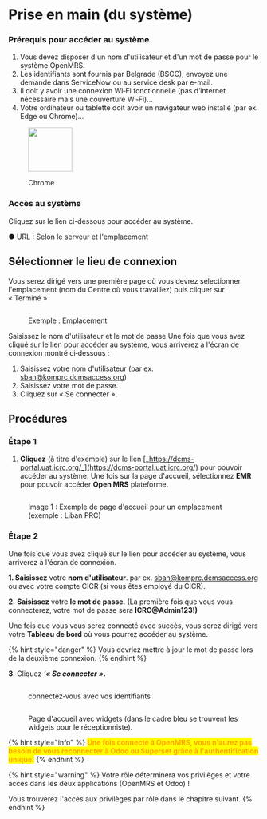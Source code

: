 # Prise en main (du système)

### Prérequis pour accéder au système

1. Vous devez disposer d'un nom d'utilisateur et d'un mot de passe pour le système OpenMRS.
2. Les identifiants sont fournis par Belgrade (BSCC), envoyez une demande dans ServiceNow ou au service desk par e-mail.
3. Il doit y avoir une connexion Wi‑Fi fonctionnelle (pas d’internet nécessaire mais une couverture Wi‑Fi)...
4. Votre ordinateur ou tablette doit avoir un navigateur web installé (par ex. Edge ou Chrome)...

<figure><img src="https://2479359880-files.gitbook.io/~/files/v0/b/gitbook-x-prod.appspot.com/o/spaces%2FnTWGcVv7ikvz7HIC0Dby%2Fuploads%2FhkchfPdVnZOc8H4KAjqA%2Fimage.png?alt=media&#x26;token=6f958a67-e5bd-4c4a-8398-96f59a0f2532" alt="" width="88"><figcaption><p>Chrome </p></figcaption></figure>

### Accès au système

Cliquez sur le lien ci-dessous pour accéder au système.

●        URL : Selon le serveur et l'emplacement

## Sélectionner le lieu de connexion <a href="#hlk89272319" id="hlk89272319"></a>

Vous serez dirigé vers une première page où vous devrez sélectionner l'emplacement (nom du Centre où vous travaillez) puis cliquer sur « Terminé »

<figure><img src="https://2479359880-files.gitbook.io/~/files/v0/b/gitbook-x-prod.appspot.com/o/spaces%2FnTWGcVv7ikvz7HIC0Dby%2Fuploads%2F8wmc0ODBlTQIIvyo0F2Z%2Fimage.png?alt=media&#x26;token=930c5182-089e-4a17-8c15-13ddac634c7f" alt=""><figcaption><p>Exemple : Emplacement </p></figcaption></figure>

Saisissez le nom d'utilisateur et le mot de passe Une fois que vous avez cliqué sur le lien pour accéder au système, vous arriverez à l'écran de connexion montré ci‑dessous :

1. Saisissez votre nom d'utilisateur (par ex. sban@komprc.dcmsaccess.org)
2. Saisissez votre mot de passe.
3. Cliquez sur « Se connecter ».

## Procédures&#x20;

### Étape 1

1. **Cliquez** (à titre d'exemple) sur le lien [_https://dcms-portal.uat.icrc.org/_](https://dcms-portal.uat.icrc.org/) pour pouvoir accéder au système. Une fois sur la page d'accueil, sélectionnez **EMR** pour pouvoir accéder **Open MRS** plateforme.

<figure><img src="https://2479359880-files.gitbook.io/~/files/v0/b/gitbook-x-prod.appspot.com/o/spaces%2FnTWGcVv7ikvz7HIC0Dby%2Fuploads%2FRTgGjSUHtngC2wWvMYVz%2Flanding%20page.png?alt=media&#x26;token=2e85a473-5eb0-4ba1-b1e5-c6f498141b23" alt=""><figcaption><p>Image 1 : Exemple de page d'accueil pour un emplacement (exemple : Liban PRC)</p></figcaption></figure>

### Étape 2

Une fois que vous avez cliqué sur le lien pour accéder au système, vous arriverez à l'écran de connexion.

**1. Saisissez** votre **nom d'utilisateur**. par ex. [sban@komprc.dcmsaccess.org](mailto:sban@komprc.dcmsaccess.org) ou avec votre compte CICR (si vous êtes employé du CICR).

**2.** **Saisissez** votre **le mot de passe**. (La première fois que vous vous connecterez, votre mot de passe sera **ICRC@Admin123!)**

Une fois que vous vous serez connecté avec succès, vous serez dirigé vers votre **Tableau de bord** où vous pourrez accéder au système.

{% hint style="danger" %}
&#x20;Vous devriez mettre à jour le mot de passe lors de la deuxième connexion.
{% endhint %}

**3.** Cliquez _‘**« Se connecter »**_**.**

<figure><img src="https://2479359880-files.gitbook.io/~/files/v0/b/gitbook-x-prod.appspot.com/o/spaces%2FnTWGcVv7ikvz7HIC0Dby%2Fuploads%2FnDQIiM02iPHfz2LQEuv0%2Flogin%202.png?alt=media&#x26;token=3826770d-4ee8-4d60-b74d-30b3a78985b3" alt=""><figcaption><p>connectez‑vous avec vos identifiants</p></figcaption></figure>



<figure><img src="https://2479359880-files.gitbook.io/~/files/v0/b/gitbook-x-prod.appspot.com/o/spaces%2FnTWGcVv7ikvz7HIC0Dby%2Fuploads%2FqIp5gJan6p4aNAWoDw1B%2Flanding%20page.png?alt=media&#x26;token=8f7cb6e0-987b-42c8-bac1-035ce9bca0bd" alt=""><figcaption><p>Page d'accueil avec widgets (dans le cadre bleu se trouvent les widgets pour le réceptionniste).</p></figcaption></figure>



{% hint style="info" %}
<mark style="color:orange;">**Une fois connecté à OpenMRS, vous n'aurez pas besoin de vous reconnecter à Odoo ou Superset grâce à l'authentification unique.**</mark>
{% endhint %}

{% hint style="warning" %}
Votre rôle déterminera vos privilèges et votre accès dans les deux applications (OpenMRS et Odoo) !

Vous trouverez l'accès aux privilèges par rôle dans le chapitre suivant.
{% endhint %}
